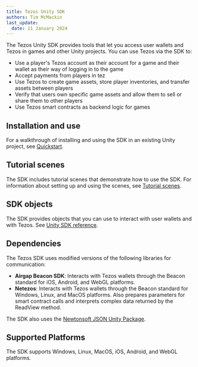 ```yaml
---
title: Tezos Unity SDK
authors: Tim McMackin
last_update:
  date: 11 January 2024
---
```


The Tezos Unity SDK provides tools that let you access user wallets and Tezos in games and other Unity projects.
You can use Tezos via the SDK to:

- Use a player's Tezos account as their account for a game and their wallet as their way of logging in to the game
- Accept payments from players in tez
- Use Tezos to create game assets, store player inventories, and transfer assets between players
- Verify that users own specific game assets and allow them to sell or share them to other players
- Use Tezos smart contracts as backend logic for games

## Installation and use

For a walkthrough of installing and using the SDK in an existing Unity project, see [Quickstart](./unity/quickstart).

## Tutorial scenes

The SDK includes tutorial scenes that demonstrate how to use the SDK.
For information about setting up and using the scenes, see [Tutorial scenes](./unity/scenes).

## SDK objects

The SDK provides objects that you can use to interact with user wallets and with Tezos.
See [Unity SDK reference](./unity/reference).

## Dependencies

The Tezos SDK uses modified versions of the following libraries for communication:

- **Airgap Beacon SDK**: Interacts with Tezos wallets through the Beacon standard for iOS, Android, and WebGL platforms.
- **Netezos**: Interacts with Tezos wallets through the Beacon standard for Windows, Linux, and MacOS platforms. Also prepares parameters for smart contract calls and interprets complex data returned by the ReadView method.

The SDK also uses the [Newtonsoft JSON Unity Package](https://docs.unity3d.com/Packages/com.unity.nuget.newtonsoft-json@3.2/manual/index.html).

## Supported Platforms

The SDK supports Windows, Linux, MacOS, iOS, Android, and WebGL platforms.
